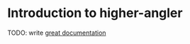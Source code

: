 # Introduction to higher-angler

TODO: write [great documentation](http://jacobian.org/writing/what-to-write/)
